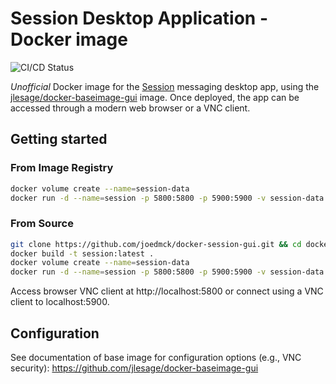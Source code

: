 # Session Desktop Application - Docker image

![CI/CD Status](https://img.shields.io/github/actions/workflow/status/joedmck/docker-session-gui/build-on-push.yml)

_Unofficial_ Docker image for the [Session](https://getsession.org/) messaging desktop app, using the [jlesage/docker-baseimage-gui](https://github.com/jlesage/docker-baseimage-gui) image. Once deployed, the app can be accessed through a modern web browser or a VNC client.

## Getting started

### From Image Registry

```bash
docker volume create --name=session-data
docker run -d --name=session -p 5800:5800 -p 5900:5900 -v session-data:/config -v /etc/localtime:/etc/localtime:ro session:latest
```

### From Source

```bash
git clone https://github.com/joedmck/docker-session-gui.git && cd docker-session-gui
docker build -t session:latest .
docker volume create --name=session-data
docker run -d --name=session -p 5800:5800 -p 5900:5900 -v session-data:/config -v /etc/localtime:/etc/localtime:ro session:latest
```

Access browser VNC client at http://localhost:5800 or connect using a VNC client to localhost:5900.

## Configuration

See documentation of base image for configuration options (e.g., VNC security): https://github.com/jlesage/docker-baseimage-gui
